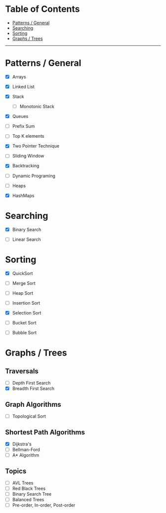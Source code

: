 
# Table of Contents
- [Patterns / General](#paterns--general)
- [Searching](#searching)
- [Sorting](#sorting)
- [Graphs / Trees](#graphs--trees)




--- 

# Patterns / General
- [x] Arrays
- [x] Linked List
- [x] Stack
    - [ ] Monotonic Stack
- [x] Queues
- [ ] Prefix Sum
- [ ] Top K elements
- [x] Two Pointer Technique
- [ ] Sliding Window
- [x] Backtracking
- [ ] Dynamic Programing
- [ ] Heaps
- [x] HashMaps





# Searching 
- [x] Binary Search
- [ ] Linear Search




# Sorting
- [x] QuickSort
- [ ] Merge Sort
- [ ] Heap Sort
- [ ] Insertion Sort
- [x] Selection Sort
- [ ] Bucket Sort
- [ ] Bubble Sort




# Graphs / Trees
## Traversals
- [ ] Depth First Search
- [x] Breadth First Search

## Graph Algorithms
- [ ] Topological Sort

## Shortest Path Algorithms
- [x] Dijkstra's
- [ ] Bellman-Ford
- [ ] A* Algorithm

## Topics
- [ ] AVL Trees
- [ ] Red Black Trees
- [ ] Binary Search Tree
- [ ] Balanced Trees
- [ ] Pre-order, In-order, Post-order
